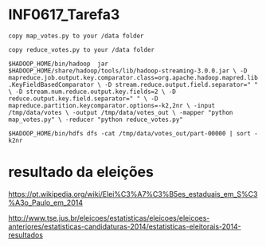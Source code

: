 # INF0617_Tarefa3

`copy map_votes.py to your /data folder`

`copy reduce_votes.py to your /data folder`

`$HADOOP_HOME/bin/hadoop  jar $HADOOP_HOME/share/hadoop/tools/lib/hadoop-streaming-3.0.0.jar \
    -D mapreduce.job.output.key.comparator.class=org.apache.hadoop.mapred.lib.KeyFieldBasedComparator \
    -D stream.reduce.output.field.separator=" " \
    -D stream.num.reduce.output.key.fields=2 \
    -D reduce.output.key.field.separator=" " \
    -D mapreduce.partition.keycomparator.options=-k2,2nr \
    -input /tmp/data/votes \
    -output /tmp/data/votes_out \
    -mapper "python map_votes.py" \
    -reducer "python reduce_votes.py"`
    
`$HADOOP_HOME/bin/hdfs dfs -cat /tmp/data/votes_out/part-00000 | sort -k2nr`


# resultado da eleições

https://pt.wikipedia.org/wiki/Elei%C3%A7%C3%B5es_estaduais_em_S%C3%A3o_Paulo_em_2014

http://www.tse.jus.br/eleicoes/estatisticas/eleicoes/eleicoes-anteriores/estatisticas-candidaturas-2014/estatisticas-eleitorais-2014-resultados
